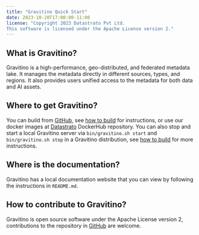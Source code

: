 ```yaml
---
title: "Gravitino Quick Start"
date: 2023-10-20T17:00:00-11:00
license: "Copyright 2023 Datastrato Pvt Ltd.
This software is licensed under the Apache License version 2."
---
```


## What is Gravitino?

Gravitino is a high-performance, geo-distributed, and federated metadata lake. It manages the metadata directly in different sources, types, and regions. It also provides users unified access to the metadata for both data and AI assets.

## Where to get Gravitino?

You can build from [GitHub](https://github.com/datastrato/gravitino), see [how to build](/docs/how-to-build) for instructions, or use our docker images at [Datastrato](https://hub.docker.com/u/datastrato) DockerHub repository. You can also stop and start a local Gravitino server via ``bin/gravitino.sh start`` and ``bin/gravitino.sh stop`` in a Gravitino distribution, see [how to build](/docs/how-to-build) for more instructions.

## Where is the documentation?

Gravitino has a local documentation website that you can view by following the instructions in ``README.md``.

## How to contribute to Gravitino?

Gravitino is open source software under the Apache License version 2, contributions to the repository in [GitHub](https://github.com/datastrato/gravitino) are welcome.

